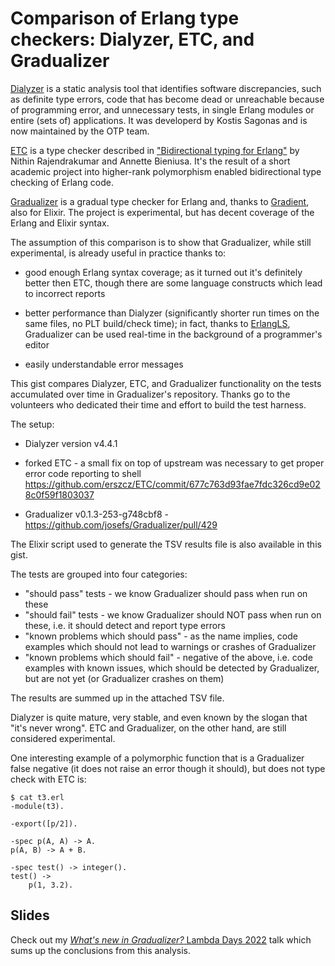 # Comparison of Erlang type checkers: Dialyzer, ETC, and Gradualizer

[Dialyzer](https://www.erlang.org/doc/man/dialyzer.html) is a static analysis tool that identifies software discrepancies, such as definite type errors,
code that has become dead or unreachable because of programming error, and unnecessary tests,
in single Erlang modules or entire (sets of) applications.
It was developerd by Kostis Sagonas and is now maintained by the OTP team.

[ETC](https://github.com/vrnithinkumar/ETC) is a type checker described
in ["Bidirectional typing for Erlang"](https://dl.acm.org/doi/10.1145/3471871.3472966)
by Nithin Rajendrakumar and Annette Bieniusa.
It's the result of a short academic project into higher-rank polymorphism enabled bidirectional type checking of Erlang code.

[Gradualizer](https://github.com/josefs/Gradualizer) is a gradual type checker for Erlang and,
thanks to [Gradient](https://github.com/esl/gradient), also for Elixir.
The project is experimental, but has decent coverage of the Erlang and Elixir syntax.

The assumption of this comparison is to show that Gradualizer, while still experimental,
is already useful in practice thanks to:

-   good enough Erlang syntax coverage; as it turned out it's definitely better then ETC,
    though there are some language constructs which lead to incorrect reports

-   better performance than Dialyzer (significantly shorter run times on the same files,
    no PLT build/check time);
    in fact, thanks to [ErlangLS](https://erlang-ls.github.io/),
    Gradualizer can be used real-time in the background of a programmer's editor

-   easily understandable error messages

This gist compares Dialyzer, ETC, and Gradualizer functionality on the tests accumulated over time
in Gradualizer's repository.
Thanks go to the volunteers who dedicated their time and effort to build the test harness.

The setup:

-   Dialyzer version v4.4.1

-   forked ETC - a small fix on top of upstream was necessary to get proper error code reporting to shell
    https://github.com/erszcz/ETC/commit/677c763d93fae7fdc326cd9e028c0f59f1803037

-   Gradualizer v0.1.3-253-g748cbf8 - https://github.com/josefs/Gradualizer/pull/429

The Elixir script used to generate the TSV results file is also available in this gist.

The tests are grouped into four categories:
- "should pass" tests - we know Gradualizer should pass when run on these
- "should fail" tests - we know Gradualizer should NOT pass when run on
  these, i.e. it should detect and report type errors
- "known problems which should pass" - as the name implies, code examples
  which should not lead to warnings or crashes of Gradualizer
- "known problems which should fail" - negative of the above, i.e. code
  examples with known issues, which should be detected by Gradualizer, but
  are not yet (or Gradualizer crashes on them)

The results are summed up in the attached TSV file.

Dialyzer is quite mature, very stable, and even known by the slogan that "it's never wrong".
ETC and Gradualizer, on the other hand, are still considered experimental.

One interesting example of a polymorphic function that is a Gradualizer false negative
(it does not raise an error though it should), but does not type check with ETC is:

```
$ cat t3.erl
-module(t3).

-export([p/2]).

-spec p(A, A) -> A.
p(A, B) -> A + B.

-spec test() -> integer().
test() ->
    p(1, 3.2).
```

## Slides

Check out my [_What's new in Gradualizer?_ Lambda Days 2022][whats-new-ld-2022] talk
which sums up the conclusions from this analysis.

[whats-new-ld-2022]: https://www.slideshare.net/RadekSzymczyszyn/whats-new-in-gradualizer-gradually-typing-erlang-and-elixir-lambda-days-2022-254887397

